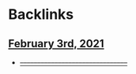 
# Backlinks
## [February 3rd, 2021](<February 3rd, 2021.md>)
- [–––––––––––––––––––––––––––––––](<–––––––––––––––––––––––––––––––.md>)

